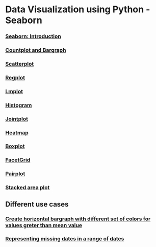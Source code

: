 # Data Visualization using Python - Seaborn

### [Seaborn: Introduction](https://nbviewer.jupyter.org/github/jeswingeorge/Python-DS-notes/blob/master/Seaborn/Seaborn%20Intro.ipynb)
### [Countplot and Bargraph](https://nbviewer.jupyter.org/github/jeswingeorge/Python-DS-notes/blob/master/Seaborn/1.%20Bargraph.ipynb)
### [Scatterplot](https://nbviewer.jupyter.org/github/jeswingeorge/Python-DS-notes/blob/master/Seaborn/2.%20Scatterplot.ipynb)
### [Regplot](https://nbviewer.jupyter.org/github/jeswingeorge/Python-DS-notes/blob/master/Seaborn/3.%20Regplot.ipynb)
### [Lmplot](https://nbviewer.jupyter.org/github/jeswingeorge/Python-DS-notes/blob/master/Seaborn/4.%20lmplot.ipynb)
### [Histogram](https://nbviewer.jupyter.org/github/jeswingeorge/Python-DS-notes/blob/master/Seaborn/5.%20Histogram.ipynb)
### [Jointplot](https://nbviewer.jupyter.org/github/jeswingeorge/Python-DS-notes/blob/master/Seaborn/6.%20Jointplot.ipynb)
### [Heatmap](https://nbviewer.jupyter.org/github/jeswingeorge/Python-DS-notes/blob/master/Seaborn/7.Heatmap.ipynb)
### [Boxplot](https://nbviewer.jupyter.org/github/jeswingeorge/Python-DS-notes/blob/master/Seaborn/8.Boxplot.ipynb)
### [FacetGrid](https://nbviewer.jupyter.org/github/jeswingeorge/Python-DS-notes/blob/master/Seaborn/9.%20FacetGrid.ipynb)
### [Pairplot](https://nbviewer.jupyter.org/github/jeswingeorge/Python-DS-notes/blob/master/Seaborn/10.%20Pairplot.ipynb)
### [Stacked area plot](https://nbviewer.jupyter.org/github/jeswingeorge/Python-DS-notes/blob/master/Miscellaneous/Stacked%20area%20plots.ipynb)

## Different use cases

### [Create horizontal bargraph with different set of colors for values greter than mean value](https://nbviewer.jupyter.org/github/jeswingeorge/Python-DS-notes/blob/master/Miscellaneous/Conditional%20coloring%20of%20bargraphs.ipynb)
### [Representing missing dates in a range of dates](https://nbviewer.jupyter.org/github/jeswingeorge/Python-DS-notes/blob/master/Miscellaneous/Diagram%20to%20show%20missing%20dates%20in%20data.ipynb)


